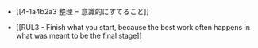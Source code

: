 - [[4-1a4b2a3 整理 = 意識的にすてること]]

- [[RUL3 - Finish what you start, because the best work often happens in what was meant to be the final stage]]
